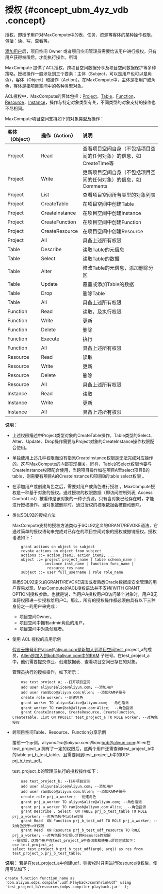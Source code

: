 # 授权 {#concept_ubm_4yz_vdb .concept}

授权，即授予用户对MaxCompute中的表、任务、资源等客体的某种操作权限，包括：读、写、查看等。

[添加用户](intl.zh-CN/用户指南/安全指南/用户管理.md)后，项目空间 Owner 或者项目空间管理员需要给该用户进行授权，只有用户获得权限后，才能执行操作。所谓

MaxCompute 提供了ACL授权，跨项目空间数据分享及项目空间数据保护等多种策略。授权操作一般涉及到三个要素：主体（Subject，可以是用户也可以是角色），客体（Object）和操作（Action）。在MaxCompute中，主体是指用户或角色，客体是指项目空间中的各种类型对象。

ACL授权中，MaxCompute的客体包括：[Project](../../../../intl.zh-CN/用户指南/基本概念/项目空间.md)，[Table](../../../../intl.zh-CN/用户指南/基本概念/表.md)，[Function](../../../../intl.zh-CN/用户指南/基本概念/函数.md)，[Resource](../../../../intl.zh-CN/用户指南/基本概念/资源.md)，[Instance](../../../../intl.zh-CN/用户指南/基本概念/任务实例.md)，操作与特定对象类型有关，不同类型的对象支持的操作也不尽相同。

MaxCompute项目空间支持如下的对象类型及操作：

|客体（Object）|操作（Action）|说明|
|:---------|:---------|:-|
|Project|Read|查看项目空间自身（不包括项目空间的任何对象）的信息，如CreateTime等|
|Project|Write|更新项目空间自身（不包括项目空间的任何对象）的信息，如Comments|
|Project|List|查看项目空间所有类型的对象列表|
|Project|CreateTable|在项目空间中创建Table|
|Project|CreateInstance|在项目空间中创建Instance|
|Project|CreateFunction|在项目空间中创建Function|
|Project|CreateResource|在项目空间中创建Resource|
|Project|All|具备上述所有权限|
|Table|Describe|读取Table的元信息|
|Table|Select|读取Table的数据|
|Table|Alter|修改Table的元信息，添加删除分区|
|Table|Update|覆盖或添加Table的数据|
|Table|Drop|删除Table|
|Table|All|具备上述所有权限|
|Function|Read|读取，及执行权限|
|Function|Write|更新|
|Function|Delete|删除|
|Function|Execute|执行|
|Function|All|具备上述所有权限|
|Resource|Read|读取|
|Resource|Write|更新|
|Resource|Delete|删除|
|Resource|All|具备上述所有权限|
|Instance|Read|读取|
|Instance|Write|更新|
|Instance|All|具备上述所有权限|

**说明：** 

-   上述权限描述中Project类型对象的CreateTable操作，Table类型的Select、Alter、Update、Drop操作需要与Project对象的CreateInstance操作权限配合使用。
-   单独使用上述几种权限而没有指派CreateInstance权限是无法完成对应操作的。这与MaxCompute的内部实现相关。同样，Table的Select权限也要与 CreateInstance权限配合使用，当跨项目操作如在项目A里select项目B的table，则需要有项目A的CreateInstance和项目B的table select权限 。
-   在添加用户或创建角色之后，需要对用户或角色进行授权 。MaxCompute授权是一种基于对象的授权。通过授权的权限数据（即访问控制列表, Access Control List）被看作是该对象的一种子资源。只有当对象已经存在时，才能进行授权操作。当对象被删除时，通过授权的权限数据会被自动删除。

-   类似SQL92的授权方法

    MaxCompute支持的授权方法类似于SQL92定义的GRANT/REVOKE语法，它通过简单的授权语句来完成对已存在的项目空间对象的授权或撤销授权。授权语法如下：

    ```
        grant actions on object to subject
        revoke actions on object from subject
        actions ::= action_item1, action_item2, ...
        object ::= project project_name | table schema_name |
                   instance inst_name | function func_name |
                    resource res_name
        subject ::= user full_username | role role_name
    ```

    熟悉SQL92定义的GRANT/REVOKE语法或者熟悉Oracle数据库安全管理的用户容易发现，MaxCompute的ACL授权语法并不支持\[WITH GRANT OPTION\]授权参数。也就是说，当用户A授权用户B访问某个对象时，用户B无法将权限进一步授权给用户C。那么，所有的授权操作都必须由具有以下三种身份之一的用户来完成：

    -   项目空间Owner。
    -   项目空间中拥有admin角色的用户。
    -   项目空间中对象创建者。
-   使用 ACL 授权的应用示例

    假设云账号用户alice@aliyun.com是新加入到项目空间test\_project\_a的成员，Allen是加入到bob@aliyun.com中的RAM 子账号。在test\_project\_a中，他们需要提交作业、创建数据表、查看项目空间已存在的对象。

    管理员执行的授权操作，如下所示：

    ```
        use test_project_a; --打开项目空间
        add user aliyun$alice@aliyun.com; --添加用户
        add user ram$bob@aliyun.com:Allen; --添加RAM子账号
        create role worker; --创建角色
        grant worker TO aliyun$alice@aliyun.com; --角色指派
        grant worker TO ram$bob@aliyun.com:Alice;  --角色指派
        grant CreateInstance, CreateResource, CreateFunction, CreateTable, List ON PROJECT test_project_a TO ROLE worker; --对角色授权
    ```

-   跨项目空间Table、Resource、Function分享示例

    接前一个示例，aliyun$alice@aliyun.com和ram$bob@aliyun.com:Allen在test\_project\_a 拥有了一定的权限后，这两个用户还需查询test\_project\_b中的table prj\_b\_test\_table，且需要用到test\_project\_b中的UDF prj\_b\_test\_udf。

    test\_project\_b的管理员执行的授权操作如下：

    ```
        use test_project_b; --打开项目空间
        add user aliyun$alice@aliyun.com; --添加用户
        add user ram$bob@aliyun.com:Allen; --添加RAM子账号
        create role prj_a_worker; --创建角色
        grant prj_a_worker TO aliyun$alice@aliyun.com; --角色指派
        grant prj_a_worker TO ram$bob@aliyun.com:Alice;  --角色指派
        grant Describe , Select  ON TABLE prj_b_test_table TO ROLE prj_a_worker; --对角色授予table权限
        grant Read  ON Function prj_b_test_udf TO ROLE prj_a_worker; --对角色授予udf权限
        grant Read  ON Resource prj_b_test_udf_resource TO ROLE prj_a_worker; --对角色授予实现udf的Resource的权限
    --授权后，这两个用户在test_project_a中查询表和使用udf的方式如下：
    use test_project_a;
    select test_project_b:prj_b_test_udf(arg0, arg1) as res from test_project_b.prj_b_test_table;
    ```


**说明：** 若是在test\_project\_a中创建udf，则授权时只需进行Resource授权后，使用写法如下：

```
create function function_name as 'com.aliyun.odps.compiler.udf.PlaybackJsonShrinkUdf' using 'test_project_b/resources/odps-compiler-playback.jar' -f;
```

